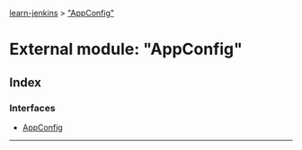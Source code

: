 [learn-jenkins](../README.md) > ["AppConfig"](../modules/_appconfig_.md)

# External module: "AppConfig"

## Index

### Interfaces

* [AppConfig](../interfaces/_appconfig_.appconfig.md)

---


